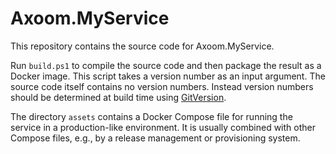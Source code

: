 # Axoom.MyService

This repository contains the source code for Axoom.MyService.

Run `build.ps1` to compile the source code and then package the result as a Docker image.
This script takes a version number as an input argument. The source code itself contains no version numbers. Instead version numbers should be determined at build time using [GitVersion](http://gitversion.readthedocs.io/).

The directory `assets` contains a Docker Compose file for running the service in a production-like environment. It is usually combined with other Compose files, e.g., by a release management or provisioning system.

